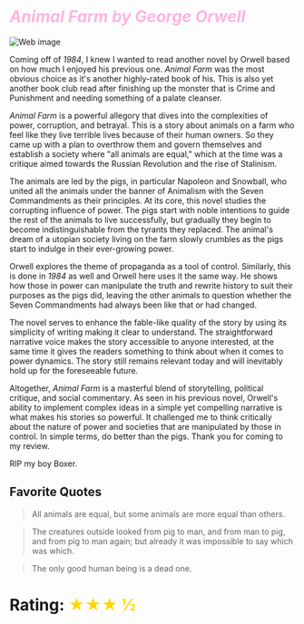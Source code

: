 # <span className="book-review-heading" style="color: #feb5de">_Animal Farm by George Orwell_</span>

![Web image](https://images.squarespace-cdn.com/content/v1/56cde58af699bb2bd4ea993a/1600027397959-8AFCA5EFW64N7K05OJ7Y/AF+New+Deluxe+Trade+Kait.jpg?format=1000w)

Coming off of _1984_, I knew I wanted to read another novel by Orwell based on how much I enjoyed his previous one. _Animal Farm_ was the most obvious choice as it's another highly-rated book of his. This is also yet another book club read after finishing up the monster that is Crime and Punishment and needing something of a palate cleanser.

_Animal Farm_ is a powerful allegory that dives into the complexities of power, corruption, and betrayal. This is a story about animals on a farm who feel like they live terrible lives because of their human owners. So they came up with a plan to overthrow them and govern themselves and establish a society where "all animals are equal," which at the time was a critique aimed towards the Russian Revolution and the rise of Stalinism.

The animals are led by the pigs, in particular Napoleon and Snowball, who united all the animals under the banner of Animalism with the Seven Commandments as their principles. At its core, this novel studies the corrupting influence of power. The pigs start with noble intentions to guide the rest of the animals to live successfully, but gradually they begin to become indistinguishable from the tyrants they replaced. The animal's dream of a utopian society living on the farm slowly crumbles as the pigs start to indulge in their ever-growing power.

Orwell explores the theme of propaganda as a tool of control. Similarly, this is done in _1984_ as well and Orwell here uses it the same way. He shows how those in power can manipulate the truth and rewrite history to suit their purposes as the pigs did, leaving the other animals to question whether the Seven Commandments had always been like that or had changed.

The novel serves to enhance the fable-like quality of the story by using its simplicity of writing making it clear to understand. The straightforward narrative voice makes the story accessible to anyone interested, at the same time it gives the readers something to think about when it comes to power dynamics. The story still remains relevant today and will inevitably hold up for the foreseeable future.

Altogether, _Animal Farm_ is a masterful blend of storytelling, political critique, and social commentary. As seen in his previous novel, Orwell's ability to implement complex ideas in a simple yet compelling narrative is what makes his stories so powerful. It challenged me to think critically about the nature of power and societies that are manipulated by those in control. In simple terms, do better than the pigs. Thank you for coming to my review.

RIP my boy Boxer.

## Favorite Quotes

> All animals are equal, but some animals are more equal than others.

> The creatures outside looked from pig to man, and from man to pig, and from pig to man again; but already it was impossible to say which was which.

> The only good human being is a dead one.

# Rating: <span style="color: gold"> ★★★ ½ </span>
